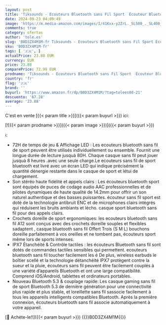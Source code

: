 ```yaml
---
layout: post
title: 'Tiksounds - Ecouteurs Bluetooth sans Fil Sport  Écouteur Bluetooth 5.3 HiFi Stéréo  72H Ecouteurs Sans Fil avec CVC8.0 Antibruit  Oreillette Bluetooth avec 4 HD Mic  IP7 Étanche Casque Bluetooth pour Running'
date: 2024-09-23 04:09:49
image: 'https://m.media-amazon.com/images/I/41Kxx-y2ZrL._SL500_._SL400_.jpg'
comments: true
category: ofertas
author: 'tole.es'
slug: 'B0D3ZX4M1M-fr Tiksounds - Ecouteurs Bluetooth sans Fil Sport Écouteur...'
sku: 'B0D3ZX4M1M-fr'
tags: [ '🇫🇷', ]
actualPrice: 23.88 EUR
currency: EUR
price: 23.88
comparePrice: 72.99 EUR
prodname: 'Tiksounds - Ecouteurs Bluetooth sans Fil Sport  Écouteur Bluetooth 5.3 HiFi Stéréo  72H Ecouteurs Sans Fil avec CVC8.0 Antibruit  Oreillette Bluetooth avec 4 HD Mic  IP7 Étanche Casque Bluetooth pour Running'
country: 'fr'
flag: '🇫🇷'
brand: ''
buyurl: 'https://www.amazon.fr/dp/B0D3ZX4M1M/?tag=tolees0d-21'
descuento: '67.28'
average: '23.88'
---
```


C'est en vente [{{< param title >}}]({{< param buyurl >}}) ici:

[![{{< param prodname >}}]({{< param image >}})]({{< param buyurl >}})

ℹ️:

- 72H de temps de jeu & Affichage LED : Les ecouteurs bluetooth sans fil de sport peuvent être utilisés individuellement ou ensemble. Fournit une longue durée de lecture jusquà 80H. Chaque casque sans fil peut jouer jusquà 8 heures .avec une seule charge.Le ecouteurs sans fil de sport bluetooth est livré avec un écran LED qui indique précisément la quantité dénergie restante dans le casque de sport et létui de chargement.
- Son stéréo haute fidélité et appels clairs : Les écouteurs bluetooth sport sont équipés de puces de codage audio AAC professionnelles et de pilotes dynamiques de haute qualité de 14.2mm pour offrir un son naturel authentique et des basses puissantes. écouteur sans fil sport est doté de la technologie antibruit ENC et de microphones clairs intégrés qui réduisent les bruits ambiants et lécho. casque sport bluetooth sans fil pour des appels clairs.
- Crochets doreille de sport ergonomiques: les ecouteurs bluetooth sans fil A12 sont conçus avec des crochets doreille souples et flexibles sadaptent , casque bluetooth sans fil Offert Trois (S M L) bouchons doreille parfaitement à vos oreilles et ne tombent pas, écouteurs sport même lors de sports intenses.
- IPX7 Étanchéité & Contrôle tactiles : les écouteurs Bluetooth sans fil sont dotés de commandes tactiles sensibles qui permettent. ecouteurs bluetooth sans fil toucher facilement les é De plus, wireless earbuds le boîtier scellé et la technologie détanchéité IPX7 protègent contre la sueur et la pluie, écouteurs sans fil peuvent être facilement couplés à une variété d’appareils Bluetooth et ont une large compatibilité. Comprend iOS/Android, tablettes et ordinateurs portables.
- Nouveau Bluetooth 5.3 & couplage rapide: Les casque gaming sans fil de sport Bluetooth 5.3 de dernière génération pour une connectivité plus rapide et plus stable, et loreillette sans fil sassocie facilement à tous les appareils intelligents compatibles Bluetooth. Après la première connexion, écouteurs bluetooth sans fil associe automatiquement à votre appareil.

[🛒 Achète-le!!]({{< param buyurl >}})
{{<world>}}B0D3ZX4M1M{{</world>}}
